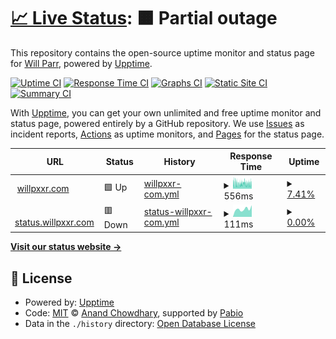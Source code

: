 # [📈 Live Status](https://status.willpxxr.com): <!--live status--> **🟧 Partial outage**

This repository contains the open-source uptime monitor and status page for [Will Parr](willpxxr.com), powered by [Upptime](https://github.com/upptime/upptime).

[![Uptime CI](https://github.com/willpxxr/status.willpxxr.com/workflows/Uptime%20CI/badge.svg)](https://github.com/willpxxr/status.willpxxr.com/actions?query=workflow%3A%22Uptime+CI%22)
[![Response Time CI](https://github.com/willpxxr/status.willpxxr.com/workflows/Response%20Time%20CI/badge.svg)](https://github.com/willpxxr/status.willpxxr.com/actions?query=workflow%3A%22Response+Time+CI%22)
[![Graphs CI](https://github.com/willpxxr/status.willpxxr.com/workflows/Graphs%20CI/badge.svg)](https://github.com/willpxxr/status.willpxxr.com/actions?query=workflow%3A%22Graphs+CI%22)
[![Static Site CI](https://github.com/willpxxr/status.willpxxr.com/workflows/Static%20Site%20CI/badge.svg)](https://github.com/willpxxr/status.willpxxr.com/actions?query=workflow%3A%22Static+Site+CI%22)
[![Summary CI](https://github.com/willpxxr/status.willpxxr.com/workflows/Summary%20CI/badge.svg)](https://github.com/willpxxr/status.willpxxr.com/actions?query=workflow%3A%22Summary+CI%22)

With [Upptime](https://upptime.js.org), you can get your own unlimited and free uptime monitor and status page, powered entirely by a GitHub repository. We use [Issues](https://github.com/willpxxr/status.willpxxr.com/issues) as incident reports, [Actions](https://github.com/willpxxr/status.willpxxr.com/actions) as uptime monitors, and [Pages](https://status.willpxxr.com) for the status page.

<!--start: status pages-->
<!-- This summary is generated by Upptime (https://github.com/upptime/upptime) -->
<!-- Do not edit this manually, your changes will be overwritten -->
<!-- prettier-ignore -->
| URL | Status | History | Response Time | Uptime |
| --- | ------ | ------- | ------------- | ------ |
| <img alt="" src="https://icons.duckduckgo.com/ip3/willpxxr.com.ico" height="13"> [willpxxr.com](https://willpxxr.com) | 🟩 Up | [willpxxr-com.yml](https://github.com/willpxxr/status.willpxxr.com/commits/HEAD/history/willpxxr-com.yml) | <details><summary><img alt="Response time graph" src="./graphs/willpxxr-com/response-time-week.png" height="20"> 556ms</summary><br><a href="https://status.willpxxr.com/history/willpxxr-com"><img alt="Response time 605" src="https://img.shields.io/endpoint?url=https%3A%2F%2Fraw.githubusercontent.com%2Fwillpxxr%2Fstatus.willpxxr.com%2FHEAD%2Fapi%2Fwillpxxr-com%2Fresponse-time.json"></a><br><a href="https://status.willpxxr.com/history/willpxxr-com"><img alt="24-hour response time 572" src="https://img.shields.io/endpoint?url=https%3A%2F%2Fraw.githubusercontent.com%2Fwillpxxr%2Fstatus.willpxxr.com%2FHEAD%2Fapi%2Fwillpxxr-com%2Fresponse-time-day.json"></a><br><a href="https://status.willpxxr.com/history/willpxxr-com"><img alt="7-day response time 556" src="https://img.shields.io/endpoint?url=https%3A%2F%2Fraw.githubusercontent.com%2Fwillpxxr%2Fstatus.willpxxr.com%2FHEAD%2Fapi%2Fwillpxxr-com%2Fresponse-time-week.json"></a><br><a href="https://status.willpxxr.com/history/willpxxr-com"><img alt="30-day response time 605" src="https://img.shields.io/endpoint?url=https%3A%2F%2Fraw.githubusercontent.com%2Fwillpxxr%2Fstatus.willpxxr.com%2FHEAD%2Fapi%2Fwillpxxr-com%2Fresponse-time-month.json"></a><br><a href="https://status.willpxxr.com/history/willpxxr-com"><img alt="1-year response time 605" src="https://img.shields.io/endpoint?url=https%3A%2F%2Fraw.githubusercontent.com%2Fwillpxxr%2Fstatus.willpxxr.com%2FHEAD%2Fapi%2Fwillpxxr-com%2Fresponse-time-year.json"></a></details> | <details><summary><a href="https://status.willpxxr.com/history/willpxxr-com">7.41%</a></summary><a href="https://status.willpxxr.com/history/willpxxr-com"><img alt="All-time uptime 48.02%" src="https://img.shields.io/endpoint?url=https%3A%2F%2Fraw.githubusercontent.com%2Fwillpxxr%2Fstatus.willpxxr.com%2FHEAD%2Fapi%2Fwillpxxr-com%2Fuptime.json"></a><br><a href="https://status.willpxxr.com/history/willpxxr-com"><img alt="24-hour uptime 1.21%" src="https://img.shields.io/endpoint?url=https%3A%2F%2Fraw.githubusercontent.com%2Fwillpxxr%2Fstatus.willpxxr.com%2FHEAD%2Fapi%2Fwillpxxr-com%2Fuptime-day.json"></a><br><a href="https://status.willpxxr.com/history/willpxxr-com"><img alt="7-day uptime 7.41%" src="https://img.shields.io/endpoint?url=https%3A%2F%2Fraw.githubusercontent.com%2Fwillpxxr%2Fstatus.willpxxr.com%2FHEAD%2Fapi%2Fwillpxxr-com%2Fuptime-week.json"></a><br><a href="https://status.willpxxr.com/history/willpxxr-com"><img alt="30-day uptime 48.02%" src="https://img.shields.io/endpoint?url=https%3A%2F%2Fraw.githubusercontent.com%2Fwillpxxr%2Fstatus.willpxxr.com%2FHEAD%2Fapi%2Fwillpxxr-com%2Fuptime-month.json"></a><br><a href="https://status.willpxxr.com/history/willpxxr-com"><img alt="1-year uptime 48.02%" src="https://img.shields.io/endpoint?url=https%3A%2F%2Fraw.githubusercontent.com%2Fwillpxxr%2Fstatus.willpxxr.com%2FHEAD%2Fapi%2Fwillpxxr-com%2Fuptime-year.json"></a></details>
| <img alt="" src="https://icons.duckduckgo.com/ip3/status.willpxxr.com.ico" height="13"> [status.willpxxr.com](https://status.willpxxr.com) | 🟥 Down | [status-willpxxr-com.yml](https://github.com/willpxxr/status.willpxxr.com/commits/HEAD/history/status-willpxxr-com.yml) | <details><summary><img alt="Response time graph" src="./graphs/status-willpxxr-com/response-time-week.png" height="20"> 111ms</summary><br><a href="https://status.willpxxr.com/history/status-willpxxr-com"><img alt="Response time 103" src="https://img.shields.io/endpoint?url=https%3A%2F%2Fraw.githubusercontent.com%2Fwillpxxr%2Fstatus.willpxxr.com%2FHEAD%2Fapi%2Fstatus-willpxxr-com%2Fresponse-time.json"></a><br><a href="https://status.willpxxr.com/history/status-willpxxr-com"><img alt="24-hour response time 165" src="https://img.shields.io/endpoint?url=https%3A%2F%2Fraw.githubusercontent.com%2Fwillpxxr%2Fstatus.willpxxr.com%2FHEAD%2Fapi%2Fstatus-willpxxr-com%2Fresponse-time-day.json"></a><br><a href="https://status.willpxxr.com/history/status-willpxxr-com"><img alt="7-day response time 111" src="https://img.shields.io/endpoint?url=https%3A%2F%2Fraw.githubusercontent.com%2Fwillpxxr%2Fstatus.willpxxr.com%2FHEAD%2Fapi%2Fstatus-willpxxr-com%2Fresponse-time-week.json"></a><br><a href="https://status.willpxxr.com/history/status-willpxxr-com"><img alt="30-day response time 103" src="https://img.shields.io/endpoint?url=https%3A%2F%2Fraw.githubusercontent.com%2Fwillpxxr%2Fstatus.willpxxr.com%2FHEAD%2Fapi%2Fstatus-willpxxr-com%2Fresponse-time-month.json"></a><br><a href="https://status.willpxxr.com/history/status-willpxxr-com"><img alt="1-year response time 103" src="https://img.shields.io/endpoint?url=https%3A%2F%2Fraw.githubusercontent.com%2Fwillpxxr%2Fstatus.willpxxr.com%2FHEAD%2Fapi%2Fstatus-willpxxr-com%2Fresponse-time-year.json"></a></details> | <details><summary><a href="https://status.willpxxr.com/history/status-willpxxr-com">0.00%</a></summary><a href="https://status.willpxxr.com/history/status-willpxxr-com"><img alt="All-time uptime 0.00%" src="https://img.shields.io/endpoint?url=https%3A%2F%2Fraw.githubusercontent.com%2Fwillpxxr%2Fstatus.willpxxr.com%2FHEAD%2Fapi%2Fstatus-willpxxr-com%2Fuptime.json"></a><br><a href="https://status.willpxxr.com/history/status-willpxxr-com"><img alt="24-hour uptime 0.00%" src="https://img.shields.io/endpoint?url=https%3A%2F%2Fraw.githubusercontent.com%2Fwillpxxr%2Fstatus.willpxxr.com%2FHEAD%2Fapi%2Fstatus-willpxxr-com%2Fuptime-day.json"></a><br><a href="https://status.willpxxr.com/history/status-willpxxr-com"><img alt="7-day uptime 0.00%" src="https://img.shields.io/endpoint?url=https%3A%2F%2Fraw.githubusercontent.com%2Fwillpxxr%2Fstatus.willpxxr.com%2FHEAD%2Fapi%2Fstatus-willpxxr-com%2Fuptime-week.json"></a><br><a href="https://status.willpxxr.com/history/status-willpxxr-com"><img alt="30-day uptime 0.00%" src="https://img.shields.io/endpoint?url=https%3A%2F%2Fraw.githubusercontent.com%2Fwillpxxr%2Fstatus.willpxxr.com%2FHEAD%2Fapi%2Fstatus-willpxxr-com%2Fuptime-month.json"></a><br><a href="https://status.willpxxr.com/history/status-willpxxr-com"><img alt="1-year uptime 0.00%" src="https://img.shields.io/endpoint?url=https%3A%2F%2Fraw.githubusercontent.com%2Fwillpxxr%2Fstatus.willpxxr.com%2FHEAD%2Fapi%2Fstatus-willpxxr-com%2Fuptime-year.json"></a></details>

<!--end: status pages-->

[**Visit our status website →**](https://status.willpxxr.com)

## 📄 License

- Powered by: [Upptime](https://github.com/upptime/upptime)
- Code: [MIT](./LICENSE) © [Anand Chowdhary](https://anandchowdhary.com), supported by [Pabio](https://pabio.com)
- Data in the `./history` directory: [Open Database License](https://opendatacommons.org/licenses/odbl/1-0/)
